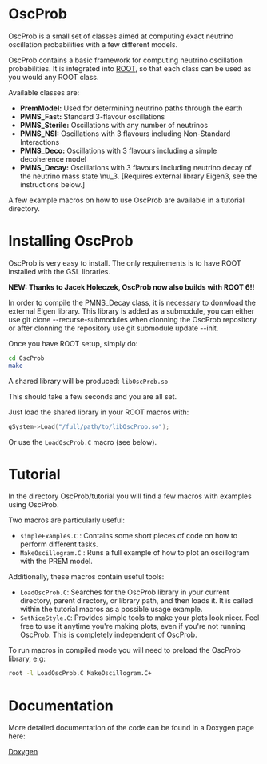 # OscProb

OscProb is a small set of classes aimed at computing exact neutrino oscillation probabilities with a few different models.

OscProb contains a basic framework for computing neutrino oscillation probabilities. It is integrated into [ROOT](https://root.cern.ch/), so that each class can be used as you would any ROOT class.

Available classes are:
- **PremModel:** Used for determining neutrino paths through the earth
- **PMNS_Fast:** Standard 3-flavour oscillations
- **PMNS_Sterile:** Oscillations with any number of neutrinos
- **PMNS_NSI:** Oscillations with 3 flavours including Non-Standard Interactions
- **PMNS_Deco:** Oscillations with 3 flavours including a simple decoherence model
- **PMNS_Decay:** Oscillations with 3 flavours including neutrino decay of the neutrino mass state \nu_3. [Requires external library Eigen3, see the instructions below.]

A few example macros on how to use OscProb are available in a tutorial directory.

# Installing OscProb

OscProb is very easy to install. The only requirements is to have ROOT installed with the GSL libraries.

**NEW: Thanks to Jacek Holeczek, OscProb now also builds with ROOT 6!!**

In order to compile the PMNS_Decay class, it is necessary to donwload the external Eigen library. This library is added as a submodule, you can either use git clone --recurse-submodules when clonning the OscProb repository or after clonning the repository use git submodule update --init.

Once you have ROOT setup, simply do:
```sh
cd OscProb
make
```

A shared library will be produced: ```libOscProb.so```

This should take a few seconds and you are all set.

Just load the shared library in your ROOT macros with:
```cpp
gSystem->Load("/full/path/to/libOscProb.so");
```

Or use the ```LoadOscProb.C``` macro (see below).

# Tutorial

In the directory OscProb/tutorial you will find a few macros with examples using OscProb.

Two macros are particularly useful:
- ```simpleExamples.C``` : Contains some short pieces of code on how to perform different tasks.
- ```MakeOscillogram.C``` : Runs a full example of how to plot an oscillogram with the PREM model.

Additionally, these macros contain useful tools:
- ```LoadOscProb.C```: Searches for the OscProb library in your current directory, parent directory, or library path, and then loads it. It is called within the tutorial macros as a possible usage example.
- ```SetNiceStyle.C```: Provides simple tools to make your plots look nicer. Feel free to use it anytime you're making plots, even if you're not running OscProb. This is completely independent of OscProb.

To run macros in compiled mode you will need to preload the OscProb library, e.g:

```sh
root -l LoadOscProb.C MakeOscillogram.C+
```

# Documentation

More detailed documentation of the code can be found in a Doxygen page here:

[Doxygen](https://joaoabcoelho.github.io/OscProb/doxygen/html/annotated.html "OscProb Doxygen page")
